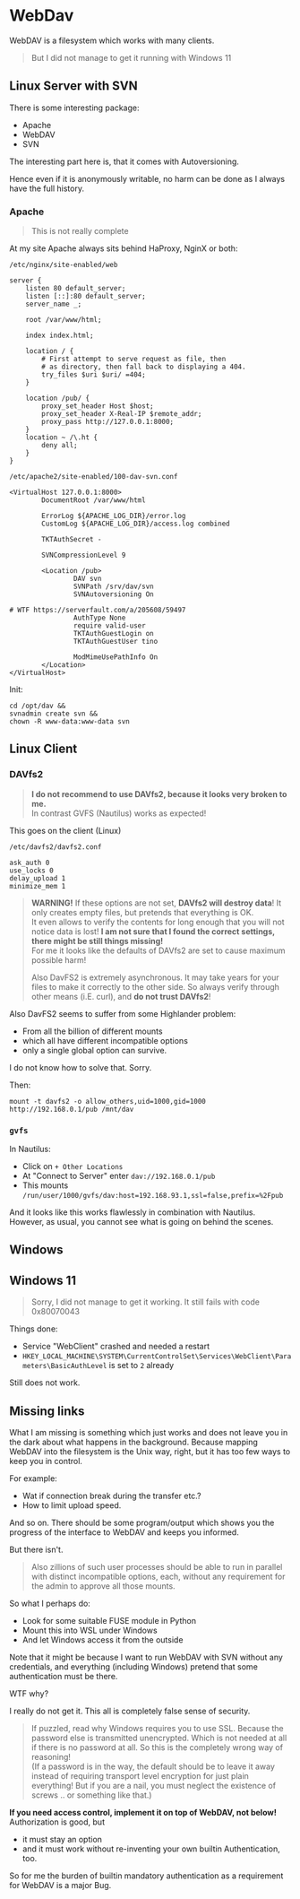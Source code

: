 # WebDav

WebDAV is a filesystem which works with many clients.

> But I did not manage to get it running with Windows 11


## Linux Server with SVN

There is some interesting package:

- Apache
- WebDAV
- SVN

The interesting part here is, that it comes with Autoversioning.

Hence even if it is anonymously writable, no harm can be done as I always have the full history.

### Apache

> This is not really complete

At my site Apache always sits behind HaProxy, NginX or both:

`/etc/nginx/site-enabled/web`
```
server {
	listen 80 default_server;
	listen [::]:80 default_server;
	server_name _;

	root /var/www/html;

	index index.html;

	location / {
		# First attempt to serve request as file, then
		# as directory, then fall back to displaying a 404.
		try_files $uri $uri/ =404;
	}

	location /pub/ {
		proxy_set_header Host $host;
		proxy_set_header X-Real-IP $remote_addr;
		proxy_pass http://127.0.0.1:8000;
	}
	location ~ /\.ht {
		deny all;
	}
}
```

`/etc/apache2/site-enabled/100-dav-svn.conf`
```
<VirtualHost 127.0.0.1:8000>
        DocumentRoot /var/www/html

        ErrorLog ${APACHE_LOG_DIR}/error.log
        CustomLog ${APACHE_LOG_DIR}/access.log combined

        TKTAuthSecret -

        SVNCompressionLevel 9
        
        <Location /pub>
                DAV svn
                SVNPath /srv/dav/svn
                SVNAutoversioning On

# WTF https://serverfault.com/a/205608/59497
                AuthType None
                require valid-user
                TKTAuthGuestLogin on
                TKTAuthGuestUser tino

                ModMimeUsePathInfo On
        </Location>
</VirtualHost>
```

Init:

```
cd /opt/dav &&
svnadmin create svn &&
chown -R www-data:www-data svn
```

## Linux Client

### DAVfs2

> **I do not recommend to use DAVfs2, because it looks very broken to me.**  
> In contrast GVFS (Nautilus) works as expected!

This goes on the client (Linux)

`/etc/davfs2/davfs2.conf`
```
ask_auth 0
use_locks 0
delay_upload 1
minimize_mem 1
```

> **WARNING!** If these options are not set, **DAVfs2 will destroy data**!
> It only creates empty files, but pretends that everything is OK.  
> It even allows to verify the contents for long enough that you will not notice data is lost! 
> **I am not sure that I found the correct settings, there might be still things missing!**  
> For me it looks like the defaults of DAVfs2 are set to cause maximum possible harm!
>
> Also DavFS2 is extremely asynchronous.  It may take years for your files to make it correctly to the other side.
> So always verify through other means (i.E. curl), and **do not trust DAVfs2**!

Also DavFS2 seems to suffer from some Highlander problem:

- From all the billion of different mounts
- which all have different incompatible options
- only a single global option can survive.

I do not know how to solve that.  Sorry.

Then:

`mount -t davfs2 -o allow_others,uid=1000,gid=1000 http://192.168.0.1/pub /mnt/dav`


### `gvfs`

In Nautilus:

- Click on `+ Other Locations`
- At "Connect to Server" enter `dav://192.168.0.1/pub`
- This mounts `/run/user/1000/gvfs/dav:host=192.168.93.1,ssl=false,prefix=%2Fpub`

And it looks like this works flawlessly in combination with Nautilus.
However, as usual, you cannot see what is going on behind the scenes.


## Windows

## Windows 11

> Sorry, I did not manage to get it working.  It still fails with code 0x80070043

Things done:

- Service "WebClient" crashed and needed a restart
- `HKEY_LOCAL_MACHINE\SYSTEM\CurrentControlSet\Services\WebClient\Parameters\BasicAuthLevel` is set to `2` already

Still does not work.


## Missing links

What I am missing is something which just works and does not leave you in the dark about what happens in the background.
Because mapping WebDAV into the filesystem is the Unix way, right, but it has too few ways to keep you in control.

For example:

- Wat if connection break during the transfer etc.?
- How to limit upload speed.

And so on.  There should be some program/output which shows you the progress of the interface to WebDAV and keeps you informed.

But there isn't.

> Also zillions of such user processes should be able to run in parallel with distinct incompatible options, each,
> without any requirement for the admin to approve all those mounts.

So what I perhaps do:

- Look for some suitable FUSE module in Python
- Mount this into WSL under Windows
- And let Windows access it from the outside

Note that it might be because I want to run WebDAV with SVN without any credentials,
and everything (including Windows) pretend that some authentication must be there.

WTF why?

I really do not get it.  This all is completely false sense of security.

> If puzzled, read why Windows requires you to use SSL.  Because the password else is transmitted unencrypted.
> Which is not needed at all if there is no password at all.  So this is the completely wrong way of reasoning!  
> (If a password is in the way, the default should be to leave it away instead of requiring transport level encryption for just plain everything!  But if you are a nail, you must neglect the existence of screws .. or something like that.)

**If you need access control, implement it on top of WebDAV, not below!**
Authorization is good, but

- it must stay an option
- and it must work without re-inventing your own builtin Authentication, too.

So for me the burden of builtin mandatory authentication as a requirement for WebDAV is a major Bug.
